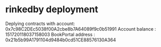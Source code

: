# rinkedby deployment
Deplying contracts with account:  0x7c98C2DEc5038f00A2cbe8b7A64089f9c0b51991
Account balance : 151720118037158003
BookPortal address :  0x21b5b99A1791104d9484b0cd51CE88576130A364